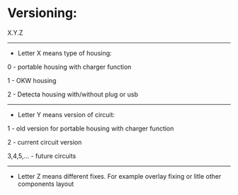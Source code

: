 # Versioning:

X.Y.Z

----

* Letter X means type of housing:

0 - portable housing with charger function

1 - OKW housing

2 - Detecta housing with/without plug or usb

----

* Letter Y means version of circuit:

1 - old version for portable housing with charger function

2 - current circuit version

3,4,5,... - future circuits

----

* Letter Z means different fixes. For example overlay fixing or litle other components layout